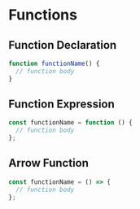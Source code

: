 # Functions

## Function Declaration

```js
function functionName() {
  // function body
}
```

## Function Expression

```js
const functionName = function () {
  // function body
};
```

## Arrow Function

```js
const functionName = () => {
  // function body
};
```
